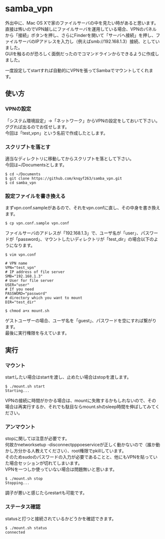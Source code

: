 samba_vpn
=========

外出中に、Mac OS Xで家のファイルサーバの中を見たい時があると思います。  
直接は怖いのでVPN越しにファイルサーバを運用している場合、VPNのパネルから「接続」ボタンを押し、さらにFinderを開いて「サーバへ接続」を押し、ファイルサーバのIPアドレスを入力し（例えばsmb://192.168.1.3）接続、としていました。  
GUIを触るのが恐ろしく面倒だったのでコマンドラインからできるように作成しました。

一度設定してstartすれば自動的にVPNを張ってSambaでマウントしてくれます。

## 使い方
### VPNの設定
「システム環境設定」→「ネットワーク」からVPNの設定をしておいて下さい。  
ググれば出るのでお任せします。  
今回は「test_vpn」という名前で作成したとします。

### スクリプトを落とす
適当なディレクトリに移動してからスクリプトを落として下さい。  
今回は~/Documentsとします。

    $ cd ~/Documents
    $ git clone https://github.com/knqyf263/samba_vpn.git
    $ cd samba_vpn
  
### 設定ファイルを書き換える
まずvpn.conf.sampleがあるので、それをvpn.confに直し、その中身を書き換えます。
 
    $ cp vpn.conf.sample vpn.conf

ファイルサーバのアドレスが「192.168.1.3」で、ユーザ名が「user」、パスワードが「password」、マウントしたいディレクトリが「test_dir」の場合以下のようになります。

    $ vim vpn.conf
    
    # VPN name
    VPN="test_vpn"
    # IP address of file server 
    SMB="192.168.1.3"
    # User for file server
    USER="user"
    # If you need
    PASSWORD="password"
    # directory which you want to mount
    DIR="test_dir"
    
    $ chmod a+x mount.sh
    
ゲストユーザーの場合、ユーザ名を「guest」、パスワードを空にすれば繋がります。   
最後に実行権限を与えています。    

## 実行
### マウント
startしたい場合はstartを渡し、止めたい場合はstopを渡します。
    
    $ ./mount.sh start
    Starting...

VPNの接続に時間がかかる場合は、mountに失敗するかもしれないので、その場合は再実行するか、それでも駄目ならmount.shのsleep時間を伸ばしてみてください。
    
### アンマウント
stopに関しては注意が必要です。  
何故かnetworksetup -disconnectpppoeserviceが正しく動かないので（誰か動かし方分かる人教えてください）、root権限でpkillしています。   
そのためsudoのパスワードの入力が必要であることと、他にもVPNを貼っていた場合セッションが切れてしまいます。  
VPNを一つしか使っていない場合は問題無いと思います。

    $ ./mount.sh stop
    Stopping...
    

調子が悪いと感じたらrestartも可能です。

### ステータス確認
statusと打つと接続されているかどうかを確認できます。


    $ ./mount.sh status
    connected
    

